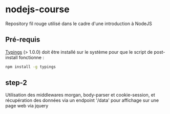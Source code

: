 # nodejs-course

Repository fil rouge utilisé dans le cadre d'une introduction à NodeJS


## Pré-requis

[Typings](https://github.com/typings/typings) (> 1.0.0) doit être installé sur le système pour que le script de post-install fonctionne :  

```bash
npm install -g typings
```

## step-2

Utilisation des middlewares morgan, body-parser et cookie-session, et récupération des données via un endpoint '/data' pour affichage sur une page web via jquery
